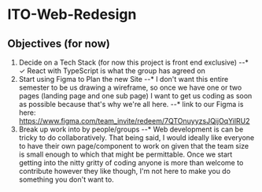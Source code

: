 # ITO-Web-Redesign

## Objectives (for now)

1. Decide on a Tech Stack (for now this project is front end exclusive)
--* ✓ React with TypeScript is what the group has agreed on
2. Start using Figma to Plan the new Site
--* I don't want this entire semester to be us drawing a wireframe, so once we have one or 
two pages (landing page and one sub page) I want to get us coding as soon as possible because
that's why we're all here.
--* link to our Figma is here: https://www.figma.com/team_invite/redeem/7QTOnuyyzsJQijOqYilRU2
3. Break up work into by people/groups
--* Web development is can be tricky to do collaboratively.
That being said, I would ideally like everyone to have their own page/component to work on
given that the team size is small enough to which that might be permittable. Once we start
getting into the nitty gritty of coding anyone is more than welcome to contribute however
they like though, I'm not here to make you do something you don't want to. 
